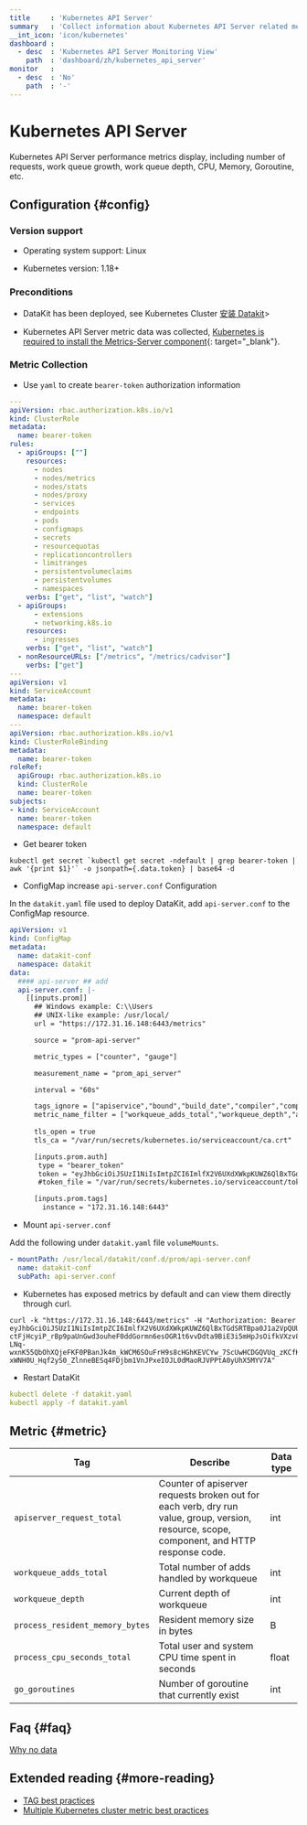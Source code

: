 ```yaml
---
title     : 'Kubernetes API Server'
summary   : 'Collect information about Kubernetes API Server related metrics'
__int_icon: 'icon/kubernetes'
dashboard :
  - desc  : 'Kubernetes API Server Monitoring View'
    path  : 'dashboard/zh/kubernetes_api_server'
monitor   :
  - desc  : 'No'
    path  : '-'
---
```


<!-- markdownlint-disable MD025 -->
# Kubernetes API Server
<!-- markdownlint-enable -->


Kubernetes API Server performance metrics display, including number of requests, work queue growth, work queue depth, CPU, Memory, Goroutine, etc.


## Configuration {#config}

### Version support

- Operating system support: Linux

- Kubernetes version: 1.18+

### Preconditions

- DataKit has been deployed, see Kubernetes Cluster [安装 Datakit](../datakit/datakit-daemonset-deploy.md)>

- Kubernetes API Server metric data was collected, [Kubernetes is required to install the Metrics-Server component](https://github.com/kubernetes-sigs/metrics-server#installation){: target="_blank"}.

### Metric Collection

- Use `yaml` to create `bearer-token` authorization information

```yaml
---
apiVersion: rbac.authorization.k8s.io/v1
kind: ClusterRole
metadata:
  name: bearer-token
rules:
  - apiGroups: [""]
    resources:
      - nodes
      - nodes/metrics
      - nodes/stats
      - nodes/proxy
      - services
      - endpoints
      - pods
      - configmaps
      - secrets
      - resourcequotas
      - replicationcontrollers
      - limitranges
      - persistentvolumeclaims
      - persistentvolumes
      - namespaces
    verbs: ["get", "list", "watch"]
  - apiGroups:
      - extensions
      - networking.k8s.io
    resources:
      - ingresses
    verbs: ["get", "list", "watch"]
  - nonResourceURLs: ["/metrics", "/metrics/cadvisor"]
    verbs: ["get"]
---
apiVersion: v1
kind: ServiceAccount
metadata:
  name: bearer-token
  namespace: default
---
apiVersion: rbac.authorization.k8s.io/v1
kind: ClusterRoleBinding
metadata:
  name: bearer-token
roleRef:
  apiGroup: rbac.authorization.k8s.io
  kind: ClusterRole
  name: bearer-token
subjects:
- kind: ServiceAccount
  name: bearer-token
  namespace: default
```

- Get bearer token

```shell
kubectl get secret `kubectl get secret -ndefault | grep bearer-token | awk '{print $1}'` -o jsonpath={.data.token} | base64 -d
```


- ConfigMap increase `api-server.conf` Configuration

In the `datakit.yaml` file used to deploy DataKit, add `api-server.conf` to the ConfigMap resource.

```yaml
apiVersion: v1
kind: ConfigMap
metadata:
  name: datakit-conf
  namespace: datakit
data:
  #### api-server ## add
  api-server.conf: |-
    [[inputs.prom]]
      ## Windows example: C:\\Users
      ## UNIX-like example: /usr/local/
      url = "https://172.31.16.148:6443/metrics"

      source = "prom-api-server"

      metric_types = ["counter", "gauge"]

      measurement_name = "prom_api_server"

      interval = "60s"

      tags_ignore = ["apiservice","bound","build_date","compiler","component","crd","dry_run","endpoint","error_type","flow_schema","git_commit","git_tree_state","git_version","go_version","group","grpc_code","grpc_method","grpc_service","grpc_type","kind","major","method","minor","operation","platform","priority_level","reason","rejection_code","removed_release","request_kind","resource","result","scope","source","status","subresource","type","usage","username","verb","version"]
      metric_name_filter = ["workqueue_adds_total","workqueue_depth","apiserver_request_total","process_resident_memory_bytes","process_cpu_seconds_total","go_goroutines"]
      
      tls_open = true
      tls_ca = "/var/run/secrets/kubernetes.io/serviceaccount/ca.crt"

      [inputs.prom.auth]
       type = "bearer_token"
       token = "eyJhbGciOiJSUzI1NiIsImtpZCI6ImlfX2V6UXdXWkpKUWZ6QlBxTGdSRTBpa0J1a2VpQUU3Q0JMWGFfYWNDYWcifQ.eyJpc3MiOiJrdWJlcm5ldGVzL3NlcnZpY2VhY2NvdW50Iiwia3ViZXJuZXRlcy5pby9zZXJ2aWNlYWNjb3VudC9uYW1lc3BhY2UiOiJkZWZhdWx0Iiwia3ViZXJuZXRlcy5pby9zZXJ2aWNlYWNjb3VudC9zZWNyZXQubmFtZSI6ImJlYXJlci10b2tlbi10b2tlbi05emI5dCIsImt1YmVybmV0ZXMuaW8vc2VydmljZWFjY291bnQvc2VydmljZS1hY2NvdW50Lm5hbWUiOiJiZWFyZXItdG9rZW4iLCJrdWJlcm5ldGVzLmlvL3NlcnZpY2VhY2NvdW50L3NlcnZpY2UtYWNjb3VudC51aWQiOiJkNWQxNDkzNi00NmM1LTRjZjMtYmI2MS00ODhhOTFiYTRjMTQiLCJzdWIiOiJzeXN0ZW06c2VydmljZWFjY291bnQ6ZGVmYXVsdDpiZWFyZXItdG9rZW4ifQ.sBQUGE67N6BV6mnC0g72k8ciiSjEZ-ctFjHcyiP_rBp9paUnGwd3ouheF0ddGormn6esOGR1t6vvDdta9BiE3i5mHpJsOifkVXzv85N3qllJfSpXvIIn-LNq-wxnK55QbOhXQjeFKF0PBanJk4m_kWCM6SOuFrH9s8cHGhKEVCYw_7ScUwHCDGQVUq_zKCfKll20GHSwhlzjjt2tz07UYdQs5kQ9AN8VbM9qNIJmpasPOeqod9hTbevnL3kO5Lcd4h4NUOT8JfJ2Om72NvH71-xWNH0U_Hqf2yS0_ZlnneBESq4FDjbm1VnJPxeIOJL0dMaoRJVPPtA0yUhX5MYV7A"
       #token_file = "/var/run/secrets/kubernetes.io/serviceaccount/token"

      [inputs.prom.tags]
        instance = "172.31.16.148:6443"
```

- Mount `api-server.conf`

Add the following under `datakit.yaml` file `volumeMounts`.

```yaml
- mountPath: /usr/local/datakit/conf.d/prom/api-server.conf
  name: datakit-conf
  subPath: api-server.conf
```

- Kubernetes has exposed metrics by default and can view them directly through curl.

```shell
curl -k "https://172.31.16.148:6443/metrics" -H "Authorization: Bearer eyJhbGciOiJSUzI1NiIsImtpZCI6ImlfX2V6UXdXWkpKUWZ6QlBxTGdSRTBpa0J1a2VpQUU3Q0JMWGFfYWNDYWcifQ.eyJpc3MiOiJrdWJlcm5ldGVzL3NlcnZpY2VhY2NvdW50Iiwia3ViZXJuZXRlcy5pby9zZXJ2aWNlYWNjb3VudC9uYW1lc3BhY2UiOiJkZWZhdWx0Iiwia3ViZXJuZXRlcy5pby9zZXJ2aWNlYWNjb3VudC9zZWNyZXQubmFtZSI6ImJlYXJlci10b2tlbi10b2tlbi05emI5dCIsImt1YmVybmV0ZXMuaW8vc2VydmljZWFjY291bnQvc2VydmljZS1hY2NvdW50Lm5hbWUiOiJiZWFyZXItdG9rZW4iLCJrdWJlcm5ldGVzLmlvL3NlcnZpY2VhY2NvdW50L3NlcnZpY2UtYWNjb3VudC51aWQiOiJkNWQxNDkzNi00NmM1LTRjZjMtYmI2MS00ODhhOTFiYTRjMTQiLCJzdWIiOiJzeXN0ZW06c2VydmljZWFjY291bnQ6ZGVmYXVsdDpiZWFyZXItdG9rZW4ifQ.sBQUGE67N6BV6mnC0g72k8ciiSjEZ-ctFjHcyiP_rBp9paUnGwd3ouheF0ddGormn6esOGR1t6vvDdta9BiE3i5mHpJsOifkVXzv85N3qllJfSpXvIIn-LNq-wxnK55QbOhXQjeFKF0PBanJk4m_kWCM6SOuFrH9s8cHGhKEVCYw_7ScUwHCDGQVUq_zKCfKll20GHSwhlzjjt2tz07UYdQs5kQ9AN8VbM9qNIJmpasPOeqod9hTbevnL3kO5Lcd4h4NUOT8JfJ2Om72NvH71-xWNH0U_Hqf2yS0_ZlnneBESq4FDjbm1VnJPxeIOJL0dMaoRJVPPtA0yUhX5MYV7A"
```

- Restart DataKit

```yaml
kubectl delete -f datakit.yaml
kubectl apply -f datakit.yaml
```

## Metric {#metric}

| Tag                          |Describe| Data type |
| ----------------------------- | ------------------------------------------------------------ | -------- |
| `apiserver_request_total`       |Counter of apiserver requests broken out for each verb, dry run value, group, version, resource, scope, component, and HTTP response code.| int      |
| `workqueue_adds_total`          |Total number of adds handled by workqueue| int      |
| `workqueue_depth`               |Current depth of workqueue| int      |
| `process_resident_memory_bytes` |Resident memory size in bytes| B        |
| `process_cpu_seconds_total`     |Total user and system CPU time spent in seconds| float    |
| `go_goroutines`                 |Number of goroutine that currently exist| int      |

## Faq {#faq}

[Why no data](../datakit/why-no-data.md)

## Extended reading {#more-reading}

- [TAG best practices](../best-practices/insight/tag.md)
- [Multiple Kubernetes cluster metric best practices](../best-practices/cloud-native/multi-cluster.md)
